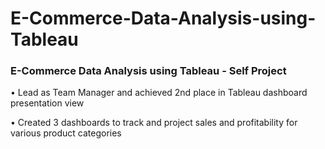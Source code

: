 # E-Commerce-Data-Analysis-using-Tableau


### E-Commerce Data Analysis using Tableau - Self Project  
•	Lead as Team Manager and achieved 2nd place in Tableau dashboard presentation view

•	Created 3 dashboards to track and project sales and profitability for various product categories
